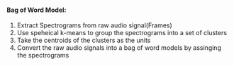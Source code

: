 #### Bag of Word  Model:

1. Extract Spectrograms from raw audio signal(Frames)
2. Use speheical k-means to group the spectrograms into a set of clusters 
3. Take the centroids of the clusters as the units 
4. Convert the raw audio signals into a bag of word models by assinging the spectrograms
